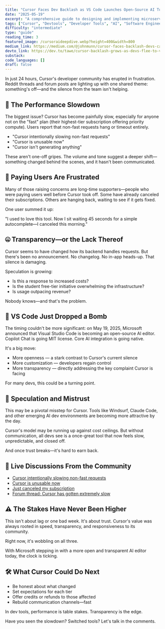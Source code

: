 ```yaml
---
title: "Cursor Faces Dev Backlash as VS Code Launches Open-Source AI Tool"
date: "2025-05-19"
excerpt: "A comprehensive guide to designing and implementing microservices that scale with your business needs"
tags: ["Cursor", "Devtools", "Developer Tools", "AI", "Software Engineering"]
difficulty: "intermediate"
type: "guide"
reading_time: 3
featured_image: /cursoraideepdive.webp?height=400&width=800
medium_link: https://medium.com/@johnmunn/cursor-faces-backlash-devs-call-out-slowness-silence-and-broken-trust-8cbb7655054a
devto_link: https://dev.to/tawe/cursor-backlash-grows-as-devs-flee-to-vs-codes-new-ai-tool-236d
substack:
code_languages: []
draft: false
---
```


 In just 24 hours, Cursor's developer community has erupted in frustration. Reddit threads and forum posts are lighting up with one shared theme: something's off—and the silence from the team isn't helping.

## 🚨 The Performance Slowdown

The biggest issue? Cursor has become painfully slow, especially for anyone not on the "fast" plan (their highest-tier subscription offering priority compute). Users report that non-fast requests hang or timeout entirely.

- "Cursor intentionally slowing non-fast requests"
- "Cursor is unusable now"
- "Cursor isn't generating anything"

These aren't one-off gripes. The volume and tone suggest a deeper shift—something changed behind the scenes, and it hasn't been communicated.

## 💸 Paying Users Are Frustrated

Many of those raising concerns are long-time supporters—people who were paying users well before Cursor took off. Some have already canceled their subscriptions. Others are hanging back, waiting to see if it gets fixed.

One user summed it up:

"I used to love this tool. Now I sit waiting 45 seconds for a simple autocomplete—I canceled this morning."

## 🤐 Transparency—or the Lack Thereof

Cursor seems to have changed how its backend handles requests. But there's been no announcement. No changelog. No in-app heads-up. That silence is damaging.

Speculation is growing:

- Is this a response to increased costs?
- Is the student free-tier initiative overwhelming the infrastructure?
- Is usage outpacing revenue?

Nobody knows—and that's the problem.

## 🧨 VS Code Just Dropped a Bomb

The timing couldn't be more significant: on May 19, 2025, Microsoft announced that Visual Studio Code is becoming an open-source AI editor. Copilot Chat is going MIT license. Core AI integration is going native.

It's a big move:

- More openness — a stark contrast to Cursor's current silence
- More customization — developers regain control
- More transparency — directly addressing the key complaint Cursor is facing

For many devs, this could be a turning point.

## 🤔 Speculation and Mistrust

This may be a pivotal misstep for Cursor. Tools like Windsurf, Claude Code, and other emerging AI dev environments are becoming more attractive by the day.

Cursor's model may be running up against cost ceilings. But without communication, all devs see is a once-great tool that now feels slow, unpredictable, and closed off.

And once trust breaks—it's hard to earn back.

## 🧵 Live Discussions From the Community

- [Cursor intentionally slowing non-fast requests](https://www.reddit.com/r/cursor/comments/1kqj7n3/cursor_intentionally_slowing_nonfast_requests/)
- [Cursor is unusable now](https://www.reddit.com/r/cursor/comments/1kqkjly/cursor_is_unusable_now/)
- [Just canceled my subscription](https://www.reddit.com/r/cursor/comments/1kqmgx1/just_canceled_my_subscription/)
- [Forum thread: Cursor has gotten extremely slow](https://forum.cursor.com/t/cursor-has-gotten-extremely-slow/92989)

## ⚠️ The Stakes Have Never Been Higher

This isn't about lag or one bad week. It's about trust. Cursor's value was always rooted in speed, transparency, and responsiveness to its community.

Right now, it's wobbling on all three.

With Microsoft stepping in with a more open and transparent AI editor today, the clock is ticking.

## 🛠️ What Cursor Could Do Next

- Be honest about what changed
- Set expectations for each tier
- Offer credits or refunds to those affected
- Rebuild communication channels—fast

In dev tools, performance is table stakes. Transparency is the edge.

Have you seen the slowdown? Switched tools? Let's talk in the comments.

